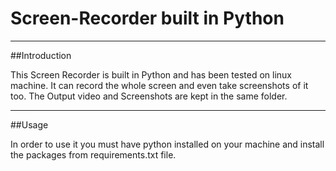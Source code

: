 # Screen-Recorder built in Python
---
##Introduction

This Screen Recorder is built in Python and has been tested on linux machine. It can record the whole screen and even take screenshots of it too. 
The Output video and Screenshots are kept in the same folder.

---

##Usage

In order to use it you must have python installed on your machine and install the packages from requirements.txt file.

